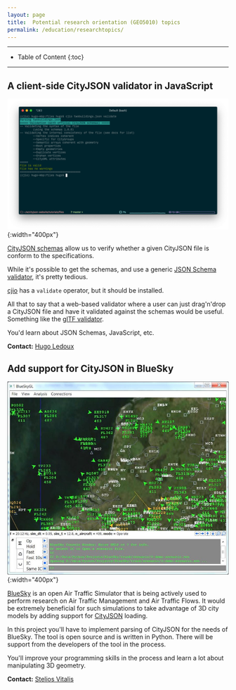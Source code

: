 ```yaml
---
layout: page
title:  Potential research orientation (GEO5010) topics
permalink: /education/researchtopics/
---
```


- - -

* Table of Content
{:toc}

- - -

## A client-side CityJSON validator in JavaScript

![](img/v-cjio.png){:width="400px"}

[CityJSON schemas](https://www.cityjson.org/schemas/) allow us to verify whether a given CityJSON file is conform to the specifications.

While it's possible to get the schemas, and use a generic [JSON Schema validator](https://json-schema.org/implementations.html#validators), it's pretty tedious.

[cjio](https://github.com/cityjson/cjio) has a `validate` operator, but it should be installed.

All that to say that a web-based validator where a user can just drag'n'drop a CityJSON file and have it validated against the schemas would be useful.
Something like the [glTF validator](https://github.khronos.org/glTF-Validator/).

You'd learn about JSON Schemas, JavaScript, etc.

**Contact:** [Hugo Ledoux](https://3d.bk.tudelft.nl/hledoux)

## Add support for CityJSON in BlueSky

![](img/bluesky.jpg){:width="400px"}

[BlueSky](https://github.com/TUDelft-CNS-ATM/bluesky) is an open Air Traffic Simulator that is being actively used to perform research on Air Traffic Management and Air Traffic Flows. It would be extremely beneficial for such simulations to take advantage of 3D city models by adding support for [CityJSON](https://www.cityjson.org/) loading.

In this project you'll have to implement parsing of CityJSON for the needs of BlueSky. The tool is open source and is written in Python. There will be support from the developers of the tool in the process.

You'll improve your programming skills in the process and learn a lot about manipulating 3D geometry.

**Contact:** [Stelios Vitalis](https://3d.bk.tudelft.nl/svitalis)